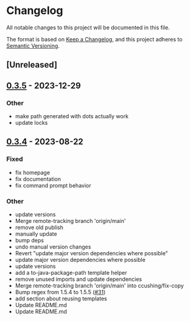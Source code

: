 # Changelog
All notable changes to this project will be documented in this file.

The format is based on [Keep a Changelog](https://keepachangelog.com/en/1.0.0/),
and this project adheres to [Semantic Versioning](https://semver.org/spec/v2.0.0.html).

## [Unreleased]

## [0.3.5](https://github.com/xenoterracide/brix/compare/brix-v0.3.4...brix-v0.3.5) - 2023-12-29

### Other
- make path generated with dots actually work
- update locks

## [0.3.4](https://github.com/xenoterracide/brix/compare/brix-v0.3.3...brix-v0.3.4) - 2023-08-22

### Fixed
- fix homepage
- fix documentation
- fix command prompt behavior

### Other
- update versions
- Merge remote-tracking branch 'origin/main'
- remove old publish
- manually update
- bump deps
- undo manual version changes
- Revert "update major version dependencies where possible"
- update major version dependencies where possible
- update versions
- add a to-java-package-path template helper
- remove unused imports and update dependencies
- Merge remote-tracking branch 'origin/main' into ccushing/fix-copy
- Bump regex from 1.5.4 to 1.5.5 ([#31](https://github.com/xenoterracide/brix/pull/31))
- add section about reusing templates
- Update README.md
- Update README.md
